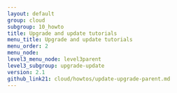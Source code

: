 ```yaml
---
layout: default
group: cloud
subgroup: 10_howto
title: Upgrade and update tutorials
menu_title: Upgrade and update tutorials
menu_order: 2
menu_node: 
level3_menu_node: level3parent
level3_subgroup: upgrade-update
version: 2.1
github_link21: cloud/howtos/update-upgrade-parent.md
---
```


